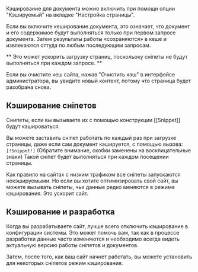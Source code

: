 Кэширование для документа можно включить при помощи опции "Кэшируемый" на вкладке "Настройка страницы".

Если вы включите кеширование документа, это означает, что документ и его содержимое будут выполняться только при первом запросе документа.
Затем результаты работы «сохраняются» в кеше и извлекаются оттуда по любым последующим запросам. 

** Это может ускорить загрузку страниц, поскольоку сніпеты не будут выполняться при каждом запросе. **

Если вы очистите кеш сайта, нажав "Очистить кэш" в интерфейсе администратора, вы увидите новый контент, потому что страница будет разобрана снова.

## Кэширование сніпетов ##
Снипеты, если вы вызываете их с помощью конструкции [[Snippet]] будут кэшироваться. 

Вы можете заставить сніпет работать по каждый раз при загрузке страницы, даже если сам документ кэшируется, с помощью вызова:
```[!Snippet!]```
(Обратите внимание, скобки заменены на восклицательные знаки)
Такой сніпет будет выполняться при каждом посещении страницы.


Как правило на сайтах с низким трафиком все сніпеты запускаются некэшируемыми. Но если вы хотите оптимизировать свой сайт, вы можете вызывать сніпеты, чьи данные редко меняются в режиме кэширования. Это ускорит сайт.

## Кэширование и разработка ##
Когда вы разрабатываете сайт, лучше всего отключить кэширование в конфигурации системы. Это может помочь вам, так как в процессе разработки данные часто изменяются и необходимо всегда видеть актуальную версию работы сніпетов и документов.

Затем, после того, как ваш сайт начнет работать, вы можете установить для некоторых сніпетов режим кэширования. 